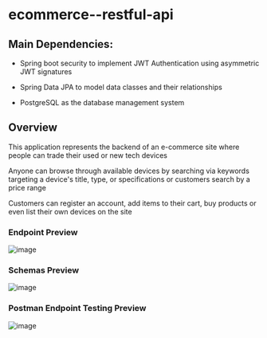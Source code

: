 # ecommerce--restful-api

## Main Dependencies:

- Spring boot security to implement JWT Authentication using asymmetric JWT signatures

- Spring Data JPA to model data classes and their relationships

- PostgreSQL as the database management system

## Overview

This application represents the backend of an e-commerce site where people can trade their used or new tech devices

Anyone can browse through available devices by searching via keywords targeting a device's title, type, or specifications or customers search by a price range

Customers can register an account, add items to their cart, buy products or even list their own devices on the site


### Endpoint Preview
![image](https://user-images.githubusercontent.com/118586460/236616952-a9350802-fd31-4349-a1e5-2e9dec84b634.png)


### Schemas Preview
![image](https://user-images.githubusercontent.com/118586460/236616977-d7539e62-5670-468c-a966-3d965b63c4ce.png)


### Postman Endpoint Testing Preview
![image](https://user-images.githubusercontent.com/118586460/236616667-a7810612-d301-453f-948d-877bd9e98a12.png)

